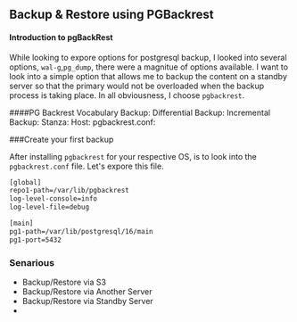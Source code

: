 ## Backup & Restore using PGBackrest

#### Introduction to pgBackRest

While looking to expore options for postgresql backup, I looked into several options, `wal-g`,`pg_dump`, there were a magnitue of options available. I want to look into a simple option that allows me to backup the content on a standby server so that the primary would not be overloaded when the backup process is taking place. In all obviousness, I choose `pgbackrest`.

####PG Backrest Vocabulary
Backup: 
Differential Backup: 
Incremental Backup: 
Stanza: 
Host: 
pgbackrest.conf: 

###Create your first backup 

After installing `pgbackrest` for your respective OS, is to look into the `pgbackrest.conf` file. Let's expore this file.

```bash
[global]
repo1-path=/var/lib/pgbackrest
log-level-console=info
log-level-file=debug

[main]
pg1-path=/var/lib/postgresql/16/main
pg1-port=5432
```

### Senarious
- Backup/Restore via S3
- Backup/Restore via Another Server
- Backup/Restore via Standby Server
- 














